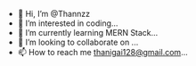 - 👋 Hi, I’m @Thannzz
- 👀 I’m interested in coding...
- 🌱 I’m currently learning MERN Stack...
- 💞️ I’m looking to collaborate on ...
- 📫 How to reach me thanigai128@gmail.com...

<!---
Thannzz/Thannzz is a ✨ special ✨ repository because its `README.md` (this file) appears on your GitHub profile.
You can click the Preview link to take a look at your changes.
--->
